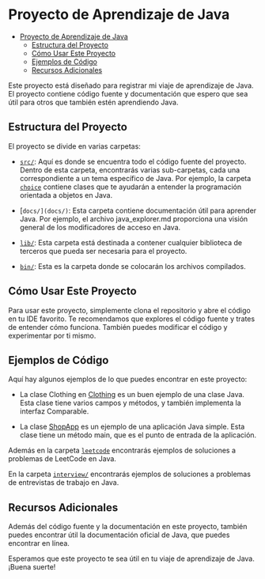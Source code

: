 # Proyecto de Aprendizaje de Java

- [Proyecto de Aprendizaje de Java](#proyecto-de-aprendizaje-de-java)
  - [Estructura del Proyecto](#estructura-del-proyecto)
  - [Cómo Usar Este Proyecto](#cómo-usar-este-proyecto)
  - [Ejemplos de Código](#ejemplos-de-código)
  - [Recursos Adicionales](#recursos-adicionales)

Este proyecto está diseñado para registrar mi viaje de aprendizaje de Java. El proyecto contiene código fuente y documentación que espero que sea útil para otros que también estén aprendiendo Java.

## Estructura del Proyecto

El proyecto se divide en varias carpetas:

- [`src/`](src/): Aquí es donde se encuentra todo el código fuente del proyecto. Dentro de esta carpeta, encontrarás varias sub-carpetas, cada una correspondiente a un tema específico de Java. Por ejemplo, la carpeta [`choice`](duck/choice/) contiene clases que te ayudarán a entender la programación orientada a objetos en Java.

- [`docs/](docs/)`: Esta carpeta contiene documentación útil para aprender Java. Por ejemplo, el archivo java_explorer.md proporciona una visión general de los modificadores de acceso en Java.

- [`lib/`](lib/): Esta carpeta está destinada a contener cualquier biblioteca de terceros que pueda ser necesaria para el proyecto.

- [`bin/`](bin/): Esta es la carpeta donde se colocarán los archivos compilados.

## Cómo Usar Este Proyecto

Para usar este proyecto, simplemente clona el repositorio y abre el código en tu IDE favorito. Te recomendamos que explores el código fuente y trates de entender cómo funciona. También puedes modificar el código y experimentar por ti mismo.

## Ejemplos de Código

Aquí hay algunos ejemplos de lo que puedes encontrar en este proyecto:

- La clase Clothing en [Clothing](src/duck/choice/Clothing.java) es un buen ejemplo de una clase Java. Esta clase tiene varios campos y métodos, y también implementa la interfaz Comparable.

- La clase [ShopApp](src/duck/choice/ShopApp.java) es un ejemplo de una aplicación Java simple. Esta clase tiene un método main, que es el punto de entrada de la aplicación.

Además en la carpeta [`leetcode`](src/leetcode/) encontrarás ejemplos de soluciones a problemas de LeetCode en Java.

En la carpeta [`interview/`](src/interview/) encontrarás ejemplos de soluciones a problemas de entrevistas de trabajo en Java.

## Recursos Adicionales

Además del código fuente y la documentación en este proyecto, también puedes encontrar útil la documentación oficial de Java, que puedes encontrar en línea.

Esperamos que este proyecto te sea útil en tu viaje de aprendizaje de Java. ¡Buena suerte!

